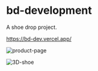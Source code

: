 # bd-development

A shoe drop project. 

https://bd-dev.vercel.app/

![product-page](https://user-images.githubusercontent.com/27746994/127043558-82a39952-9264-4846-95ff-472fd21503f5.gif)

![3D-shoe](https://user-images.githubusercontent.com/27746994/127043571-95cdda82-5c4b-48dd-ad40-7b7497388e4f.gif)
